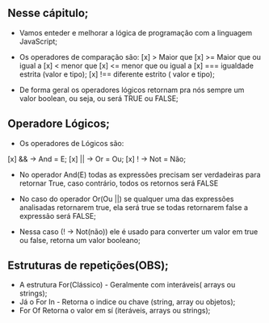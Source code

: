 ## Nesse cápitulo;

- Vamos enteder e melhorar a lógica de programação com a linguagem JavaScript;

- Os operadores de comparação são:
  [x] > Maior que
  [x] >= Maior que ou igual a
  [x] < menor que
  [x] <= menor que ou igual a
  [x] === igualdade estrita (valor e tipo);
  [x] !== diferente estrito ( valor e tipo);

* De forma geral os operadores lógicos retornam pra nós sempre um valor boolean, ou seja, ou será TRUE ou FALSE;

## Operadore Lógicos;

- Os operadores de Lógicos são:

[x] && -> And = E;
[x] || -> Or = Ou;
[x] ! -> Not = Não;

- No operador And(E) todas as expressões precisam ser verdadeiras para retornar True,
  caso contrário, todos os retornos será FALSE

- No caso do operador Or(Ou ||) se qualquer uma das expressões analisadas retornarem true, ela será true
  se todas retornarem false a expressão será FALSE;

- Nessa caso (! -> Not(não)) ele é usado para converter um valor em true ou false, retorna um valor booleano;

## Estruturas de repetições(OBS);

- A estrutura For(Clássico) - Geralmente com interáveis( arrays ou strings);
- Já o For In - Retorna o indice ou chave (string, array ou objetos);
- For Of Retorna o valor em sí (iteráveis, arrays ou strings);
